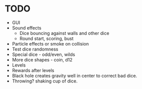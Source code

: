 # TODO
* GUI
* Sound effects
    * Dice bouncing against walls and other dice
    * Round start, scoring, bust
* Particle effects or smoke on collision
* Test dice randomness
* Special dice - odd/even, wilds
* More dice shapes - coin, d12
* Levels
* Rewards after levels
* Black hole creates gravity well in center to correct bad dice.
* Throwing? shaking cup of dice.
